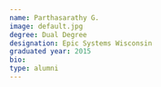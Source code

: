 ```yaml
---
name: Parthasarathy G.
image: default.jpg
degree: Dual Degree
designation: Epic Systems Wisconsin
graduated year: 2015
bio:
type: alumni
---
```

